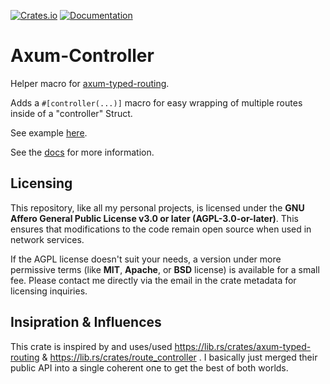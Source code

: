 [![Crates.io](https://img.shields.io/crates/v/axum-controller)](https://crates.io/crates/axum-controller)
[![Documentation](https://docs.rs/axum-controller/badge.svg)](https://docs.rs/axum-controller)

# Axum-Controller
Helper macro for [axum-typed-routing](https://github.com/jvdwrf/axum-typed-routing).

Adds a `#[controller(...)]` macro for easy wrapping of multiple routes inside of a "controller" Struct.

See example [here](axum-controller/examples/controller.rs).

See the [docs](https://docs.rs/axum-controller) for more information.


## Licensing

This repository, like all my personal projects, is licensed under the **GNU Affero General Public License v3.0 or later (AGPL-3.0-or-later)**. This ensures that modifications to the code remain open source when used in network services.

If the AGPL license doesn't suit your needs, a version under more permissive terms (like **MIT**, **Apache**, or **BSD** license) is available for a small fee. Please contact me directly via the email in the crate metadata for licensing inquiries.


## Insipration & Influences

This crate is inspired by and uses/used https://lib.rs/crates/axum-typed-routing & https://lib.rs/crates/route_controller .
I basically just merged their public API into a single coherent one to get the best of both worlds.

